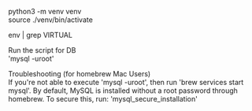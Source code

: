 python3 -m venv venv
<br>
source ./venv/bin/activate

env | grep VIRTUAL

Run the script for DB
<br>
'mysql -uroot'

Troubleshooting (for homebrew Mac Users)
<br>
If you're not able to execute 'mysql -uroot', then run 'brew services start mysql'. By default, MySQL is installed without a root password through homebrew. To secure this, run: 'mysql_secure_installation'